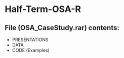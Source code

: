 # Half-Term-OSA-R

## File (OSA_CaseStudy.rar) contents:
   - PRESENTATIONS
   - DATA
   - CODE (Examples)

